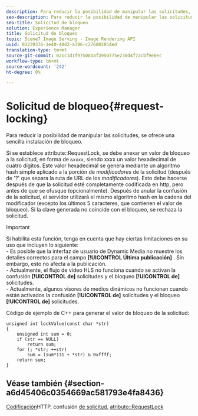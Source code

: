 ```yaml
---
description: Para reducir la posibilidad de manipular las solicitudes, se ofrece una sencilla instalación de bloqueo.
seo-description: Para reducir la posibilidad de manipular las solicitudes, se ofrece una sencilla instalación de bloqueo.
seo-title: Solicitud de bloqueo
solution: Experience Manager
title: Solicitud de bloqueo
topic: Scene7 Image Serving - Image Rendering API
uuid: 03239376-1e40-48d2-a396-c276802854ed
translation-type: tm+mt
source-git-commit: 021c1d1f975083af3950775e230d4f73cbf9e0ec
workflow-type: tm+mt
source-wordcount: '242'
ht-degree: 0%

---
```



# Solicitud de bloqueo{#request-locking}

Para reducir la posibilidad de manipular las solicitudes, se ofrece una sencilla instalación de bloqueo.

Si se establece attribute::RequestLock, se debe anexar un valor de bloqueo a la solicitud, en forma de `&xxxx`, siendo xxxx un valor hexadecimal de cuatro dígitos. Este valor hexadecimal se genera mediante un algoritmo hash simple aplicado a la porción de *modificadores* de la solicitud (después de &#39;?&#39; que separa la ruta de URL de los *modificadores*). Esto debe hacerse después de que la solicitud esté completamente codificada en http, pero antes de que se ofusque (opcionalmente). Después de anular la confusión de la solicitud, el servidor utilizará el mismo algoritmo hash en la cadena del modificador (excepto los últimos 5 caracteres, que contienen el valor de bloqueo). Si la clave generada no coincide con el bloqueo, se rechaza la solicitud.

>[!IMPORTANT]
>
>Si habilita esta función, tenga en cuenta que hay ciertas limitaciones en su uso que incluyen lo siguiente:<br>- Es posible que la interfaz de usuario de Dynamic Media no muestre los detalles correctos para el campo **[!UICONTROL Última publicación]** . Sin embargo, esto no afecta a la publicación.<br>- Actualmente, el flujo de vídeo HLS no funciona cuando se activan la confusión **[!UICONTROL de]** solicitudes y el bloqueo **[!UICONTROL de]** solicitudes.<br>- Actualmente, algunos visores de medios dinámicos no funcionan cuando están activados la confusión **[!UICONTROL de]** solicitudes y el bloqueo **[!UICONTROL de]** solicitudes.

Código de ejemplo de C++ para generar el valor de bloqueo de la solicitud:

```
unsigned int lockValue(const char *str) 
{ 
    unsigned int sum = 0; 
    if (str == NULL) 
        return sum; 
    for (; *str; ++str) 
        sum = (sum*131 + *str) & 0xffff; 
    return sum; 
} 
```

## Véase también {#section-a6d45406c0354669ac581793e4fa8436}

[Codificación](../../../../../is-api/http-ref/image-serving-api-ref/c-http-protocol-reference/c-syntax-and-features/r-http-encoding.md#reference-bb34dd13f316462695448acfa8f92df7)HTTP, confusión [de solicitud](../../../../../is-api/http-ref/image-serving-api-ref/c-http-protocol-reference/c-syntax-and-features/r-request-obfuscation.md#reference-895f65d6796c43bb9bad21a676ed714d), [atributo::RequestLock](../../../../../is-api/image-catalog/image-serving-api-ref/c-image-catalog-reference/c-attributes-reference/r-requestlock.md#reference-8bbe2f581be847d3b9fa123e8e5e94b0)
